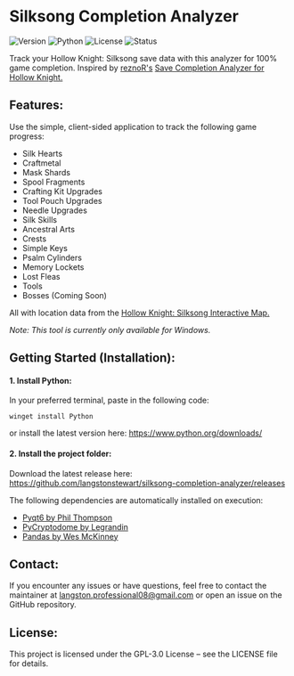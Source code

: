 # Silksong Completion Analyzer
![Version](https://img.shields.io/badge/Version-1.0.0-lightgrey)  ![Python](https://img.shields.io/badge/Python-3.10%2B-lightgrey) ![License](https://img.shields.io/badge/License-MIT-lightgrey) ![Status](https://img.shields.io/badge/Status-Active-lightgrey)

Track your Hollow Knight: Silksong save data with this analyzer for 100% game completion.
Inspired by [reznoR's](https://github.com/ReznoRMichael/hollow-knight-completion-check) [Save Completion Analyzer for Hollow Knight.](https://reznormichael.github.io/hollow-knight-completion-check)

## Features:
Use the simple, client-sided application to track the following game progress:
- Silk Hearts
- Craftmetal
- Mask Shards
- Spool Fragments
- Crafting Kit Upgrades
- Tool Pouch Upgrades
- Needle Upgrades
- Silk Skills
- Ancestral Arts
- Crests
- Simple Keys
- Psalm Cylinders
- Memory Lockets
- Lost Fleas
- Tools
- Bosses (Coming Soon)

All with location data from the [Hollow Knight: Silksong Interactive Map.](https://mapgenie.io/hollow-knight-silksong/maps/pharloom)



*Note: This tool is currently only available for Windows.*

## Getting Started (Installation):
#### 1. Install Python:
 In your preferred terminal, paste in the following code:

````
winget install Python
````
or install the latest version here:
https://www.python.org/downloads/

#### 2. Install the project folder:
Download the latest release here:
https://github.com/langstonstewart/silksong-completion-analyzer/releases

The following dependencies are automatically installed on execution:
- [Pyqt6 by Phil Thompson](https://pypi.org/project/PyQt6)
- [PyCryptodome by Legrandin](https://pypi.org/project/colorama/)
- [Pandas by Wes McKinney](https://pandas.pydata.org)

## Contact:

If you encounter any issues or have questions, feel free to contact the maintainer at langston.professional08@gmail.com or open an issue on the GitHub repository.

## License:

This project is licensed under the GPL-3.0 License – see the LICENSE file for details.
